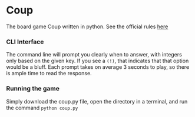 # Coup
 The board game Coup written in python. See the official rules [here](https://www.ultraboardgames.com/coup/game-rules.php)

### CLI Interface
The command line will prompt you clearly when to answer, with integers only based on the given key. If you see a `(!)`, that indicates that that option would be a bluff. Each prompt takes on average 3 seconds to play, so there is ample time to read the response.

### Running the game
Simply download the coup.py file, open the directory in a terminal, and run the command `python coup.py`